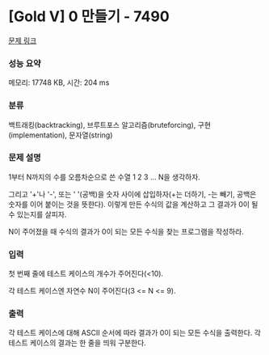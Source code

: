 # [Gold V] 0 만들기 - 7490 

[문제 링크](https://www.acmicpc.net/problem/7490) 

### 성능 요약

메모리: 17748 KB, 시간: 204 ms

### 분류

백트래킹(backtracking), 브루트포스 알고리즘(bruteforcing), 구현(implementation), 문자열(string)

### 문제 설명

<p>1부터 N까지의 수를 오름차순으로 쓴 수열 1 2 3 ... N을 생각하자.</p>

<p>그리고 '+'나 '-', 또는 ' '(공백)을 숫자 사이에 삽입하자(+는 더하기, -는 빼기, 공백은 숫자를 이어 붙이는 것을 뜻한다). 이렇게 만든 수식의 값을 계산하고 그 결과가 0이 될 수 있는지를 살피자.</p>

<p>N이 주어졌을 때 수식의 결과가 0이 되는 모든 수식을 찾는 프로그램을 작성하라.</p>

### 입력 

 <p>첫 번째 줄에 테스트 케이스의 개수가 주어진다(<10).</p>

<p>각 테스트 케이스엔 자연수 N이 주어진다(3 <= N <= 9).</p>

### 출력 

 <p>각 테스트 케이스에 대해 ASCII 순서에 따라 결과가 0이 되는 모든 수식을 출력한다. 각 테스트 케이스의 결과는 한 줄을 띄워 구분한다.</p>

